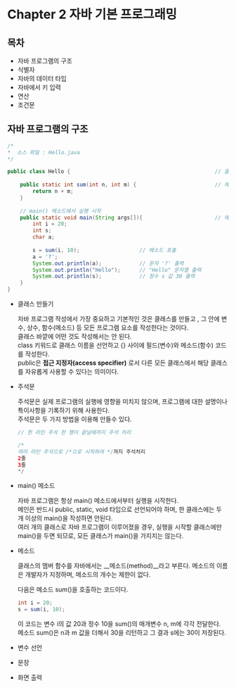 # Chapter 2 자바 기본 프로그래밍



## 목차

- 자바 프로그램의 구조
- 식별자
- 자바의 데이터 타입
- 자바에서 키 입력
- 연산
- 조건문



## 자바 프로그램의 구조



```java
/*
*  소스 파일 : Hello.java
*/

public class Hello {                                              // 클래스
    
    public static int sum(int n, int m) {                         // 메소드
        return n + m;                                             
    }                                                             
    
    // main() 메소드에서 실행 시작
    public static void main(String args[]){                       // 메소드
        int i = 20;
        int s;
        char a;
        
        s = sum(i, 10);                   // 메소드 호출
        a = '?';
        System.out.println(a);            // 문자 '?' 출력
        System.out.println("Hello");      // "Hello" 문자열 출력
        System.out.println(s);            // 정수 s 값 30 출력
    }
}
```

- 클래스 만들기

  자바 프로그램 작성에서 가장 중요하고 기본적인 것은 클래스를 만들고 , 그 안에 변수, 상수, 함수(메소드) 등 모든 프로그램 요소를 작성한다는 것이다.  
  클래스 바깥에 어떤 것도 작성해서는 안 된다.  
  class 키워드로 클래스 이름을 선언하고 {} 사이에 필드(변수)와 메소드(함수) 코드를 작성한다.  
  public은 __접근 지정자(access specifier)__ 로서 다른 모든 클래스에서 해당 클래스를 자유롭게 사용할 수 있다는 의미이다.

  

- 주석문

  주석문은 실제 프로그램의 실행에 영향을 미치지 않으며, 프로그램에 대한 설명이나 특이사항을 기록하기 위해 사용한다.  
  주석문은 두 가지 방법을 이용해 만들수 있다.

  ```java
  // 한 라인 주석 한 행이 끝날때까지 주석 처리
  
  /*
  여러 라인 주석으로 /*으로 시작하여 */까지 주석처리
  2줄
  3줄
  */ 
  ```

  

- main() 메소드

  자바 프로그램은 항상 main() 메소드에서부터 실행을 시작한다.  
  메인은 반드시 public, static, void 타입으로 선언되어야 하며, 한 클래스에는 두 개 이상의 main()을 작성하면 안된다.  
  여러 개의 클래스로 자바 프로그램이 이루어졌을 경우, 실행을 시작할 클래스에만 main()을 두면 되므로, 모든 클래스가 main()을 가지지는 않는다.

  

- 메소드

  클래스의 맴버 함수를 자바에서는 __메소드(method)__라고 부른다. 메소드의 이름은 개발자가 지정하며, 메소드의 개수는 제한이 없다. 

  다음은 메소드 sum()을 호출하는 코드이다.

  ```java
  int i = 20;
  s = sum(i, 10);
  ```

  이 코드는 변수 i의 값 20과 정수 10을 sum()의 매개변수 n, m에 각각 전달한다.  
  메소드 sum()은 n과 m 값을 더해서 30을 리턴하고 그 결과 s에는 30이 저장된다.

  

- 변수 선언

  

- 문장

- 화면 출력

